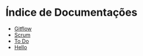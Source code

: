 # Índice de Documentações

- [Gitflow](./gitflow.md)
- [Scrum](./scrum.md)
- [To Do](./todo.md)
- [Hello](./hello.md)
